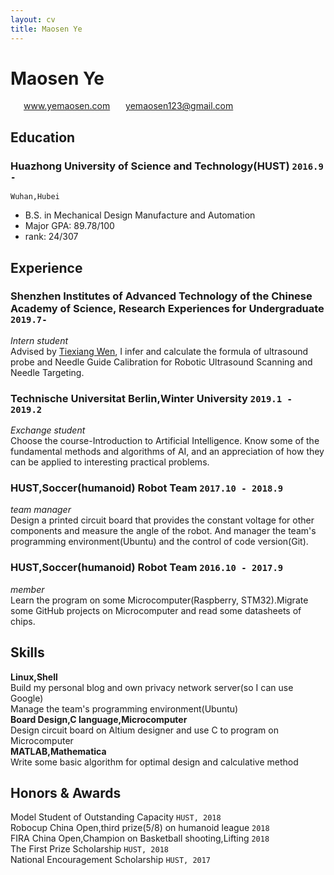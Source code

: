 ```yaml
---
layout: cv
title: Maosen Ye
---
```


# Maosen **Ye**
<div id="webaddress">
<i class="fi-web" style="margin-left:1em"></i>
<a href="http://www.yemaosen.com/" style="margin-left:0.5em">www.yemaosen.com</a>
<i class="fi-mail" style="margin-left:1em"></i>
<a href="http:/yemaosen123@gmail.com" style="margin-left:0.5em">yemaosen123@gmail.com</a>
</div>

## Education

### **Huazhong University of Science and Technology(HUST)** `2016.9 -`

```
Wuhan,Hubei
```

- B.S. in Mechanical Design Manufacture and Automation
- Major GPA: 89.78/100
- rank: 24/307

## Experience

### **Shenzhen Institutes of Advanced Technology of the Chinese Academy of Science, Research Experiences for Undergraduate** `2019.7- `
_Intern student_<br>
Advised by [Tiexiang Wen](http://english.siat.cas.cn/SI2017/IBHE2017/RC2/CIB_20537/Researchers1/201707/t20170729_181518.html), I infer and calculate the formula of ultrasound probe and Needle Guide Calibration for Robotic Ultrasound Scanning and Needle Targeting.

### **Technische Universitat Berlin,Winter University** `2019.1 - 2019.2`
_Exchange student_<br>
Choose the course-Introduction to Artificial Intelligence. Know some of the fundamental methods and algorithms of AI, and an appreciation of how they can be applied to interesting practical problems.

### **HUST,Soccer(humanoid) Robot Team** `2017.10 - 2018.9`
_team manager_<br> 
Design a printed circuit board that provides the constant voltage for other components and measure the angle of the robot. And manager the team's programming environment(Ubuntu) and the control of code version(Git).<br>
### **HUST,Soccer(humanoid) Robot Team** `2016.10 - 2017.9`
_member_<br> 
Learn the program on some Microcomputer(Raspberry, STM32).Migrate some GitHub projects on Microcomputer and read some datasheets of chips.

## Skills

**Linux,Shell**<br>
Build my personal blog and own privacy network server(so I can use Google)<br>
Manage the team's programming environment(Ubuntu)<br>
**Board Design,C language,Microcomputer**<br>
Design circuit board on Altium designer and use C to program on Microcomputer <br>
**MATLAB,Mathematica**<br>
Write  some basic algorithm for  optimal design and calculative method<br>

## Honors & Awards

Model Student of Outstanding Capacity `HUST, 2018` <br>
Robocup China Open,third prize(5/8) on humanoid league `2018` <br>
FIRA China Open,Champion on Basketball shooting,Lifting `2018` <br>
The First Prize Scholarship  `HUST, 2018`<br>
National Encouragement Scholarship  `HUST, 2017` <br>



<!-- ### Footer

Last updated: 7 2019 -->
